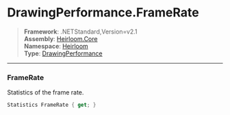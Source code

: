 # DrawingPerformance.FrameRate

> **Framework**: .NETStandard,Version=v2.1  
> **Assembly**: [Heirloom.Core][0]  
> **Namespace**: [Heirloom][0]  
> **Type**: [DrawingPerformance][1]

--------------------------------------------------------------------------------

### FrameRate

Statistics of the frame rate.

```cs
Statistics FrameRate { get; }
```

[0]: ../Heirloom.Core.md
[1]: Heirloom.DrawingPerformance.md
